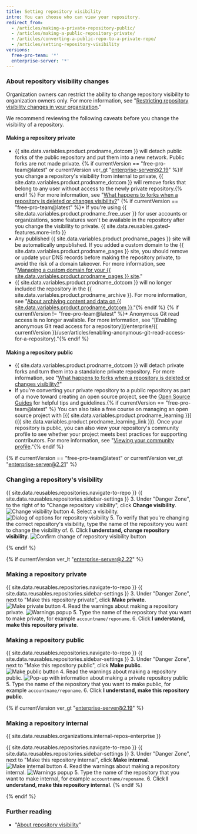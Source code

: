 ```yaml
---
title: Setting repository visibility
intro: You can choose who can view your repository.
redirect_from:
  - /articles/making-a-private-repository-public/
  - /articles/making-a-public-repository-private/
  - /articles/converting-a-public-repo-to-a-private-repo/
  - /articles/setting-repository-visibility
versions:
  free-pro-team: '*'
  enterprise-server: '*'
---
```


### About repository visibility changes

Organization owners can restrict the ability to change repository visibility to organization owners only. For more information, see "[Restricting repository visibility changes in your organization](/github/setting-up-and-managing-organizations-and-teams/restricting-repository-visibility-changes-in-your-organization)."

We recommend reviewing the following caveats before you change the visibility of a repository.

#### Making a repository private

   * {{ site.data.variables.product.prodname_dotcom }} will detach public forks of the public repository and put them into a new network. Public forks are not made private. {% if currentVersion == "free-pro-team@latest" or currentVersion ver_gt "enterprise-server@2.19" %}If you change a repository's visibility from internal to private, {{ site.data.variables.product.prodname_dotcom }} will remove forks that belong to any user without access to the newly private repository.{% endif %} For more information, see "[What happens to forks when a repository is deleted or changes visibility?](/articles/what-happens-to-forks-when-a-repository-is-deleted-or-changes-visibility#changing-a-public-repository-to-a-private-repository)"
   {% if currentVersion == "free-pro-team@latest" %}* If you're using {{ site.data.variables.product.prodname_free_user }} for user accounts or organizations, some features won't be available in the repository after you change the visibility to private. {{ site.data.reusables.gated-features.more-info }} 
   * Any published {{ site.data.variables.product.prodname_pages }} site will be automatically unpublished. If you added a custom domain to the {{ site.data.variables.product.prodname_pages }} site, you should remove or update your DNS records before making the repository private, to avoid the risk of a domain takeover. For more information, see "[Managing a custom domain for your {{ site.data.variables.product.prodname_pages }} site](/articles/managing-a-custom-domain-for-your-github-pages-site)."
   * {{ site.data.variables.product.prodname_dotcom }} will no longer included the repository in the {{ site.data.variables.product.prodname_archive }}. For more information, see "[About archiving content and data on {{ site.data.variables.product.prodname_dotcom }}](/github/creating-cloning-and-archiving-repositories/about-archiving-content-and-data-on-github#about-the-github-archive-program)."{% endif %}
   {% if currentVersion != "free-pro-team@latest" %}* Anonymous Git read access is no longer available. For more information, see "[Enabling anonymous Git read access for a repository](/enterprise/{{ currentVersion }}/user/articles/enabling-anonymous-git-read-access-for-a-repository)."{% endif %}

#### Making a repository public

   * {{ site.data.variables.product.prodname_dotcom }} will detach private forks and turn them into a standalone private repository. For more information, see "[What happens to forks when a repository is deleted or changes visibility?](/articles/what-happens-to-forks-when-a-repository-is-deleted-or-changes-visibility#changing-a-private-repository-to-a-public-repository)"
   * If you're converting your private repository to a public repository as part of a move toward creating an open source project, see the [Open Source Guides](http://opensource.guide) for helpful tips and guidelines.{% if currentVersion == "free-pro-team@latest" %} You can also take a free course on managing an open source project with [{{ site.data.variables.product.prodname_learning }}]({{ site.data.variables.product.prodname_learning_link }}). Once your repository is public, you can also view your repository's community profile to see whether your project meets best practices for supporting contributors. For more information, see "[Viewing your community profile](/articles/viewing-your-community-profile)."{% endif %}

{% if currentVersion == "free-pro-team@latest" or currentVersion ver_gt "enterprise-server@2.21" %}

### Changing a repository's visibility

{{ site.data.reusables.repositories.navigate-to-repo }}
{{ site.data.reusables.repositories.sidebar-settings }}
3. Under "Danger Zone", to the right of to "Change repository visibility", click **Change visibility**.
   ![Change visibility button](/assets/images/help/repository/repo-change-vis.png)
4. Select a visibility.
   ![Dialog of options for repository visibility](/assets/images/help/repository/repo-change-select.png) 
5. To verify that you're changing the correct repository's visibility, type the name of the repository you want to change the visibility of.
6. Click **I understand, change repository visibility**.
   ![Confirm change of repository visibility button](/assets/images/help/repository/repo-change-confirm.png)

{% endif %}

{% if currentVersion ver_lt "enterprise-server@2.22" %}

### Making a repository private

{{ site.data.reusables.repositories.navigate-to-repo }}
{{ site.data.reusables.repositories.sidebar-settings }}
3. Under "Danger Zone", next to "Make this repository private", click **Make private**.
   ![Make private button](/assets/images/help/repository/repo-makeprivate.png)
4. Read the warnings about making a repository private.
   ![Warnings popup](/assets/images/help/repository/repo-privateconfirm.png)
5. Type the name of the repository that you want to make private, for example `accountname/reponame`.
6. Click **I understand, make this repository private**.

### Making a repository public

{{ site.data.reusables.repositories.navigate-to-repo }}
{{ site.data.reusables.repositories.sidebar-settings }}
3. Under "Danger Zone", next to "Make this repository public", click **Make public**.
   ![Make public button](/assets/images/help/repository/repo-makepublic.png)
4. Read the warnings about making a repository public.
  ![Pop-up with information about making a private repository public](/assets/images/help/repository/repo-publicconfirm.png)
5. Type the name of the repository that you want to make public, for example `accountname/reponame`.
6. Click **I understand, make this repository public**.

{% if currentVersion ver_gt "enterprise-server@2.19" %}
### Making a repository internal

{{ site.data.reusables.organizations.internal-repos-enterprise }}

{{ site.data.reusables.repositories.navigate-to-repo }}
{{ site.data.reusables.repositories.sidebar-settings }}
3. Under "Danger Zone", next to "Make this repository internal", click **Make internal**.
   ![Make internal button](/assets/images/help/repository/repo-makeinternal.png)
4. Read the warnings about making a repository internal.
   ![Warnings popup](/assets/images/help/repository/repo-internalconfirm.png)
5. Type the name of the repository that you want to make internal, for example `accountname/reponame`.
6. Click **I understand, make this repository internal**.
{% endif %}

{% endif %}

### Further reading
- "[About repository visibility](/github/creating-cloning-and-archiving-repositories/about-repository-visibility)"
